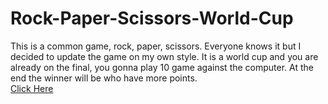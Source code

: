 # Rock-Paper-Scissors-World-Cup

This is a common game, rock, paper, scissors. Everyone knows it but I decided to update the game on my own style. It is a world cup and you are already on the final, you gonna play 10 game against the computer. At the end the winner will be who have more points.
<br>
[Click Here](https://replit.com/@HristianBalevsk/Rock-Paper-Scissors-World-Cup?v=1)

